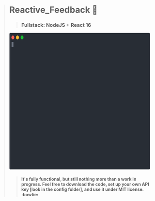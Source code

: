 > # Reactive_Feedback :email:
>
> > ### Fullstack: NodeJS + React 16
> <img src="https://github.com/BiggaHD/Reactive_Feedback/blob/master/create-react-app.svg" height="450" width="600">
>
> > #### It's fully functional, but still nothing more than a work in progress. Feel free to download the code, set up your own API key [look in the config folder], and use it under MIT license. :bowtie:
